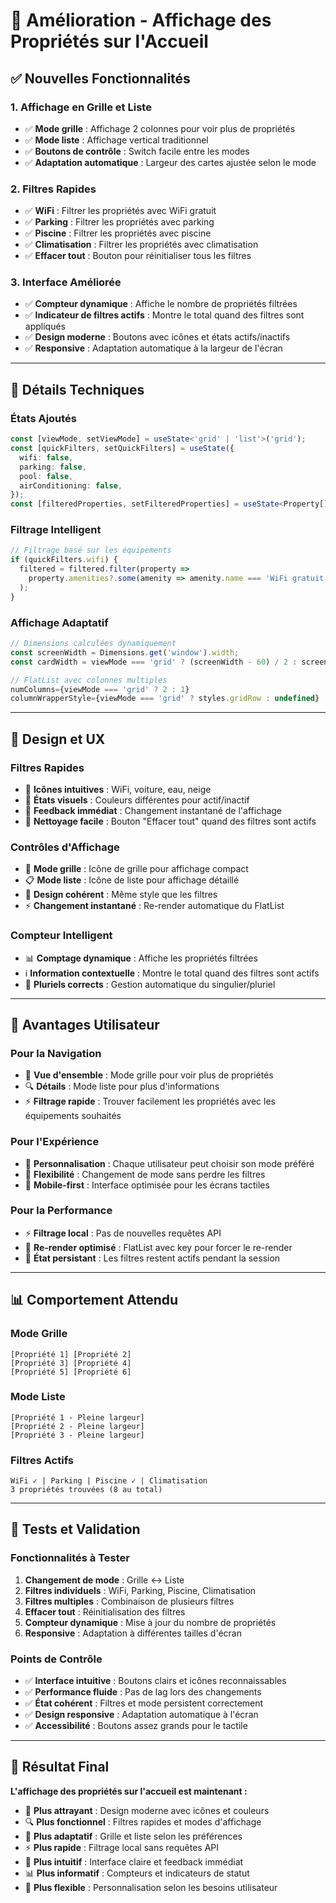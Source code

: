 # 🎨 Amélioration - Affichage des Propriétés sur l'Accueil

## ✅ **Nouvelles Fonctionnalités**

### **1. Affichage en Grille et Liste**
- ✅ **Mode grille** : Affichage 2 colonnes pour voir plus de propriétés
- ✅ **Mode liste** : Affichage vertical traditionnel
- ✅ **Boutons de contrôle** : Switch facile entre les modes
- ✅ **Adaptation automatique** : Largeur des cartes ajustée selon le mode

### **2. Filtres Rapides**
- ✅ **WiFi** : Filtrer les propriétés avec WiFi gratuit
- ✅ **Parking** : Filtrer les propriétés avec parking
- ✅ **Piscine** : Filtrer les propriétés avec piscine
- ✅ **Climatisation** : Filtrer les propriétés avec climatisation
- ✅ **Effacer tout** : Bouton pour réinitialiser tous les filtres

### **3. Interface Améliorée**
- ✅ **Compteur dynamique** : Affiche le nombre de propriétés filtrées
- ✅ **Indicateur de filtres actifs** : Montre le total quand des filtres sont appliqués
- ✅ **Design moderne** : Boutons avec icônes et états actifs/inactifs
- ✅ **Responsive** : Adaptation automatique à la largeur de l'écran

---

## 🎯 **Détails Techniques**

### **États Ajoutés**
```typescript
const [viewMode, setViewMode] = useState<'grid' | 'list'>('grid');
const [quickFilters, setQuickFilters] = useState({
  wifi: false,
  parking: false,
  pool: false,
  airConditioning: false,
});
const [filteredProperties, setFilteredProperties] = useState<Property[]>([]);
```

### **Filtrage Intelligent**
```typescript
// Filtrage basé sur les équipements
if (quickFilters.wifi) {
  filtered = filtered.filter(property => 
    property.amenities?.some(amenity => amenity.name === 'WiFi gratuit')
  );
}
```

### **Affichage Adaptatif**
```typescript
// Dimensions calculées dynamiquement
const screenWidth = Dimensions.get('window').width;
const cardWidth = viewMode === 'grid' ? (screenWidth - 60) / 2 : screenWidth - 40;

// FlatList avec colonnes multiples
numColumns={viewMode === 'grid' ? 2 : 1}
columnWrapperStyle={viewMode === 'grid' ? styles.gridRow : undefined}
```

---

## 🎨 **Design et UX**

### **Filtres Rapides**
- 🎯 **Icônes intuitives** : WiFi, voiture, eau, neige
- 🎨 **États visuels** : Couleurs différentes pour actif/inactif
- 🔄 **Feedback immédiat** : Changement instantané de l'affichage
- 🧹 **Nettoyage facile** : Bouton "Effacer tout" quand des filtres sont actifs

### **Contrôles d'Affichage**
- 📱 **Mode grille** : Icône de grille pour affichage compact
- 📋 **Mode liste** : Icône de liste pour affichage détaillé
- 🎨 **Design cohérent** : Même style que les filtres
- ⚡ **Changement instantané** : Re-render automatique du FlatList

### **Compteur Intelligent**
- 📊 **Comptage dynamique** : Affiche les propriétés filtrées
- ℹ️ **Information contextuelle** : Montre le total quand des filtres sont actifs
- 🔢 **Pluriels corrects** : Gestion automatique du singulier/pluriel

---

## 🚀 **Avantages Utilisateur**

### **Pour la Navigation**
- 👀 **Vue d'ensemble** : Mode grille pour voir plus de propriétés
- 🔍 **Détails** : Mode liste pour plus d'informations
- ⚡ **Filtrage rapide** : Trouver facilement les propriétés avec les équipements souhaités

### **Pour l'Expérience**
- 🎯 **Personnalisation** : Chaque utilisateur peut choisir son mode préféré
- 🔄 **Flexibilité** : Changement de mode sans perdre les filtres
- 📱 **Mobile-first** : Interface optimisée pour les écrans tactiles

### **Pour la Performance**
- ⚡ **Filtrage local** : Pas de nouvelles requêtes API
- 🎨 **Re-render optimisé** : FlatList avec key pour forcer le re-render
- 💾 **État persistant** : Les filtres restent actifs pendant la session

---

## 📊 **Comportement Attendu**

### **Mode Grille**
```
[Propriété 1] [Propriété 2]
[Propriété 3] [Propriété 4]
[Propriété 5] [Propriété 6]
```

### **Mode Liste**
```
[Propriété 1 - Pleine largeur]
[Propriété 2 - Pleine largeur]
[Propriété 3 - Pleine largeur]
```

### **Filtres Actifs**
```
WiFi ✓ | Parking | Piscine ✓ | Climatisation
3 propriétés trouvées (8 au total)
```

---

## 🧪 **Tests et Validation**

### **Fonctionnalités à Tester**
1. **Changement de mode** : Grille ↔ Liste
2. **Filtres individuels** : WiFi, Parking, Piscine, Climatisation
3. **Filtres multiples** : Combinaison de plusieurs filtres
4. **Effacer tout** : Réinitialisation des filtres
5. **Compteur dynamique** : Mise à jour du nombre de propriétés
6. **Responsive** : Adaptation à différentes tailles d'écran

### **Points de Contrôle**
- ✅ **Interface intuitive** : Boutons clairs et icônes reconnaissables
- ✅ **Performance fluide** : Pas de lag lors des changements
- ✅ **État cohérent** : Filtres et mode persistent correctement
- ✅ **Design responsive** : Adaptation automatique à l'écran
- ✅ **Accessibilité** : Boutons assez grands pour le tactile

---

## 🎯 **Résultat Final**

**L'affichage des propriétés sur l'accueil est maintenant :**
- 🎨 **Plus attrayant** : Design moderne avec icônes et couleurs
- 🔍 **Plus fonctionnel** : Filtres rapides et modes d'affichage
- 📱 **Plus adaptatif** : Grille et liste selon les préférences
- ⚡ **Plus rapide** : Filtrage local sans requêtes API
- 🎯 **Plus intuitif** : Interface claire et feedback immédiat
- 📊 **Plus informatif** : Compteurs et indicateurs de statut
- 🔄 **Plus flexible** : Personnalisation selon les besoins utilisateur


